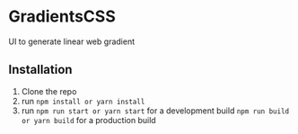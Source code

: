# GradientsCSS

UI to generate linear web gradient

## Installation
  1. Clone the repo
  2. run `npm install or yarn install`
  3. run `npm run start or yarn start` for a development build `npm run build or yarn build` for a production build

<br/>
